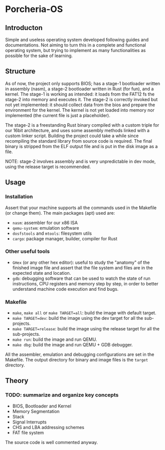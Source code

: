 # Porcheria-OS
## Introducton
Simple and useless operating system developed following guides and documentations.
Not aiming to turn this in a complete and functional operating system, but trying to implement as many functionalities as possible for the sake of learning.

## Structure
As of now, the project only supports BIOS; has a stage-1 bootloader written in assembly (nasm), a stage-2 bootloader written in Rust (for fun), and a kernel.
The stage-1 is working as intended: it loads from the FAT12 fs the stage-2 into memory and executes it.
The stage-2 is correctly invoked but not yet implemented: it should collect data from the bios and prepare the environment for the kernel.
The kernel is not yet loaded into memory nor implemented (the current file is just a placeholder).

The stage-2 is a freestanding Rust binary compiled with a custom triple for our 16bit architecture, and uses some assembly methods linked with a custom linker script.
Building the project could take a while since recompiling the standard library from source code is required.
The final binary is stripped from the ELF output file and is put in the disk image as a file.

NOTE: stage-2 involves assembly and is very unpredictable in dev mode, using the release target is recommended.

## Usage
### Installation
Assert that your machine supports all the commands used in the Makefile (or change them).
The main packages (apt) used are:
- `nasm`: assembler for our x86 ISA
- `qemu-system`: emulation software
- `dosfstools` and `mtools`: filesystem utils
- `cargo`: package manager, builder, compiler for Rust

### Other useful tools
- `GHex` (or any other hex editor): useful to study the "anatomy" of the finished image file and assert that the file system and files are in the expected state and location.
- `gdb`: debugging software that can be used to watch the state of run instructions, CPU registers and memory step by step, in order to better understand machine code execution and find bugs.

### Makefile
- `make`, `make all` or  `make TARGET=all`: build the image with default target.
- `make TARGET=dev`: build the image using the dev target for all the sub-projects.
- `make TARGET=release`: build the image using the release target for all the sub-projects.
- `make run`: build the image and run QEMU.
- `make dbg`: build the image and run QEMU + GDB debugger.

All the assembler, emulation and debugging configurations are set in the Makefile.
The output directory for binary and image files is the `target` directory.

## Theory
### TODO: summarize and organize key concepts
- BIOS, Bootloader and Kernel
- Memory Segmentation
- Stack
- Signal Interrupts
- CHS and LBA addressing schemes
- FAT file system

The source code is well commented anyway.